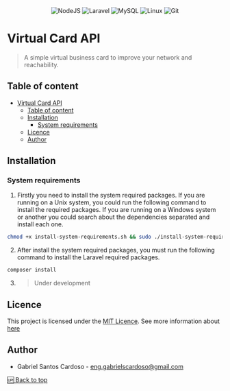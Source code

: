 <div align="center">
  <img src="https://img.shields.io/badge/Node.js-43853D?style=for-the-badge&logo=node.js&logoColor=white" alt="NodeJS" />
  <img src="https://img.shields.io/badge/Laravel-FF2D20?style=for-the-badge&logo=laravel&logoColor=white" alt="Laravel" />
  <img src="https://img.shields.io/badge/MySQL-00000F?style=for-the-badge&logo=mysql&logoColor=white" alt="MySQL" />
  <img src="https://img.shields.io/badge/Linux-E34F26?style=for-the-badge&logo=linux&logoColor=black" alt="Linux" />
  <img src="https://img.shields.io/badge/Git-E34F26?style=for-the-badge&logo=git&logoColor=white" alt="Git" />
</div>

# Virtual Card API

> A simple virtual business card to improve your network and reachability.

## Table of content

- [Virtual Card API](#virtual-card-api)
  - [Table of content](#table-of-content)
  - [Installation](#installation)
    - [System requirements](#system-requirements)
  - [Licence](#licence)
  - [Author](#author)

## Installation

### System requirements

1. Firstly you need to install the system required packages. If you are running on a Unix system, you could run the following command to install the required packages. If you are running on a Windows system or another you could search about the dependencies separated and install each one.

```bash
chmod +x install-system-requirements.sh && sudo ./install-system-requirements.sh
```

2. After install the system required packages, you must run the following command to install the Laravel required packages.

```bash
composer install
```

3. > Under development

## Licence

This project is licensed under the [MIT Licence](LICENSE.md). See more information about [here](https://opensource.org/license/mit/)

## Author

-   Gabriel Santos Cardoso - [eng.gabrielscardoso@gmail.com](mailto:eng.gabrielscardoso@gmail.com)

[🆙 Back to top](#virtual-card-api)
